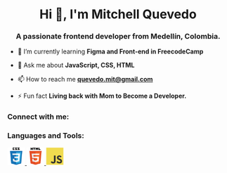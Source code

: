 <h1 align="center">Hi 👋, I'm Mitchell Quevedo</h1>
<h3 align="center">A passionate frontend developer from Medellín, Colombia.</h3>

- 🌱 I’m currently learning **Figma and Front-end in FreecodeCamp**

- 💬 Ask me about **JavaScript, CSS, HTML**

- 📫 How to reach me **quevedo.mit@gmail.com**

- ⚡ Fun fact **Living back with Mom to Become a Developer.**

<h3 align="left">Connect with me:</h3>
<p align="left">
</p>

<h3 align="left">Languages and Tools:</h3>
<p align="left"> <a href="https://www.w3schools.com/css/" target="_blank" rel="noreferrer"> <img src="https://raw.githubusercontent.com/devicons/devicon/master/icons/css3/css3-original-wordmark.svg" alt="css3" width="40" height="40"/> </a> <a href="https://www.w3.org/html/" target="_blank" rel="noreferrer"> <img src="https://raw.githubusercontent.com/devicons/devicon/master/icons/html5/html5-original-wordmark.svg" alt="html5" width="40" height="40"/> </a> <a href="https://developer.mozilla.org/en-US/docs/Web/JavaScript" target="_blank" rel="noreferrer"> <img src="https://raw.githubusercontent.com/devicons/devicon/master/icons/javascript/javascript-original.svg" alt="javascript" width="40" height="40"/> </a> </p>

